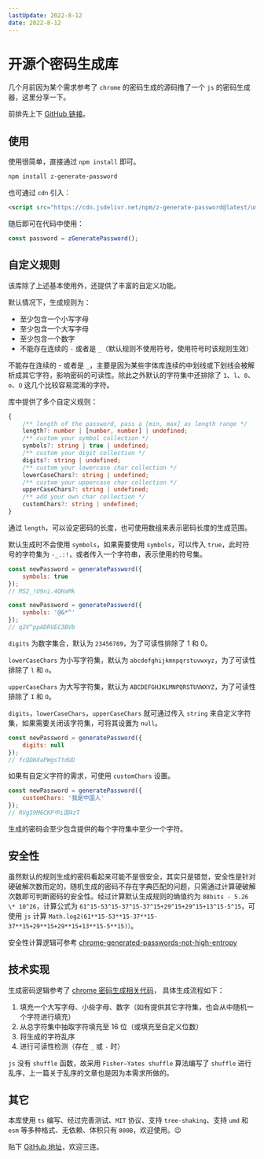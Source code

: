 ```yaml
---
lastUpdate: 2022-8-12
date: 2022-8-12
---
```

# 开源个密码生成库

几个月前因为某个需求参考了 `chrome` 的密码生成的源码撸了一个 `js` 的密码生成器，这里分享一下。

前排先上下 [GitHub 链接](https://github.com/ZxBing0066/zlib/tree/master/packages/generate-password)。

## 使用

使用很简单，直接通过 `npm install` 即可。

```sh
npm install z-generate-password
```

也可通过 `cdn` 引入：

```html
<script src="https://cdn.jsdelivr.net/npm/z-generate-password@latest/umd/index.min.js"></script>
```

随后即可在代码中使用：

```js
const password = zGeneratePassword();
```

## 自定义规则

该库除了上述基本使用外，还提供了丰富的自定义功能。

默认情况下，生成规则为：

-   至少包含一个小写字母
-   至少包含一个大写字母
-   至少包含一个数字
-   不能存在连续的 `-` 或者是 `_`（默认规则不使用符号，使用符号时该规则生效）

不能存在连续的 - 或者是 `_`，主要是因为某些字体库连续的中划线或下划线会被解析成其它字符，影响密码的可读性。除此之外默认的字符集中还排除了 `1`、`l`、`0`、`o`、`O` 这几个比较容易混淆的字符。

库中提供了多个自定义规则：

```ts
{
    /** length of the password, pass a [min, max] as length range */
    length?: number | [number, number] | undefined;
    /** custom your symbol collection */
    symbols?: string | true | undefined;
    /** custom your digit collection */
    digits?: string | undefined;
    /** custom your lowercase char collection */
    lowerCaseChars?: string | undefined;
    /** custom your uppercase char collection */
    upperCaseChars?: string | undefined;
    /** add your own char collection */
    customChars?: string | undefined;
}
```

通过 `length`，可以设定密码的长度，也可使用数组来表示密码长度的生成范围。

默认生成时不会使用 `symbols`，如果需要使用 `symbols`，可以传入 `true`，此时符号的字符集为 `-_.:!`，或者传入一个字符串，表示使用的符号集。

```js
const newPassword = generatePassword({
    symbols: true
});
// MS2_!U9ni.4QHaMk
```

```js
const newPassword = generatePassword({
    symbols: '@&*^'
});
// q2V^ppADRVEC3BVb
```

`digits` 为数字集合，默认为 `23456789`，为了可读性排除了 1 和 0。

`lowerCaseChars` 为小写字符集，默认为 `abcdefghijkmnpqrstuvwxyz`，为了可读性排除了 `l` 和 `o`。

`upperCaseChars` 为大写字符集，默认为 `ABCDEFGHJKLMNPQRSTUVWXYZ`，为了可读性排除了 `I` 和 `O`。

`digits`，`lowerCaseChars`，`upperCaseChars` 就可通过传入 `string` 来自定义字符集，如果需要关闭该字符集，可将其设置为 `null`。

```js
const newPassword = generatePassword({
    digits: null
});
// fcQDHXaPWgsTtdUD
```

如果有自定义字符的需求，可使用 `customChars` 设置。

```js
const newPassword = generatePassword({
    customChars: '我是中国人'
});
// RVg59M6CKP中i国4zT
```

生成的密码会至少包含提供的每个字符集中至少一个字符。

## 安全性

虽然默认的规则生成的密码看起来可能不是很安全，其实只是错觉，安全性是针对硬破解次数而定的，随机生成的密码不存在字典匹配的问题，只需通过计算硬破解次数即可判断密码的安全性。经过计算默认生成规则的熵值约为 `88bits - 5.26 \* 10^26`，计算公式为 `61^15-53^15-37^15-37^15+29^15+29^15+13^15-5^15`，可使用 `js` 计算 `Math.log2(61**15-53**15-37**15-37**15+29**15+29**15+13**15-5**15)）`。

安全性计算逻辑可参考 [chrome-generated-passwords-not-high-entropy](https://security.stackexchange.com/questions/190796/chrome-generated-passwords-not-high-entropy)

## 技术实现

生成密码逻辑参考了 [chrome 密码生成相关代码](https://github.com/chromium/chromium/blob/c4d3c31083a2e1481253ff2d24298a1dfe19c754/components/password_manager/core/browser/generation/password_generator.cc#L94)， 具体生成流程如下：

1. 填充一个大写字母、小些字母、数字（如有提供其它字符集，也会从中随机一个字符进行填充）
2. 从总字符集中抽取字符填充至 16 位（或填充至自定义位数）
3. 将生成的字符乱序
4. 进行可读性检测（存在 `_` 或 `-` 时）

`js` 没有 `shuffle` 函数，故采用 `Fisher–Yates shuffle` 算法编写了 `shuffle` 进行乱序，上一篇关于乱序的文章也是因为本需求所做的。

## 其它

本库使用 `ts` 编写、经过完善测试、`MIT` 协议、支持 `tree-shaking`、支持 `umd` 和 `esm` 等多种格式、无依赖、体积只有 `800B`，欢迎使用。😉

贴下 [GitHub 地址](https://github.com/ZxBing0066/zlib/tree/master/packages/generate-password)，欢迎三连。

